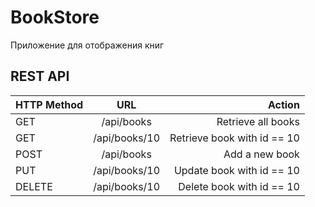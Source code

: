 # BookStore
Приложение для отображения книг

## REST API


| HTTP Method | URL           | Action                   |
| ------------|:-------------:| ----------------------------:|
| GET         | /api/books    | Retrieve all books           |
| GET         | /api/books/10 | Retrieve book with id == 10  |
| POST        | /api/books    | Add a new book               |
| PUT         | /api/books/10 | Update book with id == 10    |
| DELETE      | /api/books/10 | Delete book with id == 10    |